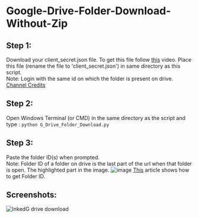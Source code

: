 #  Google-Drive-Folder-Download-Without-Zip

## Step 1:
Download your client_secret.json file. To get this file follow [this][link1] video. Place this file (rename the file to 'client_secret.json') in same directory as this script.<br />
Note: Login with the same id on which the folder is present on drive.
 [Channel Credits][link2]

[link1]: <https://www.youtube.com/watch?v=6bzzpda63H0>
[link2]: <https://www.youtube.com/channel/UCvVZ19DRSLIC2-RUOeWx8ug>

## Step 2: 
Open Windows Terminal (or CMD) in the same directory as the script and type : `python G_Drive_Folder_Download.py`

## Step 3: 
Paste the folder ID(s) when prompted. <br />
Note: Folder ID of a folder on drive is the last part of the url when that folder is open. The highlighted part in the image. 
![image](https://user-images.githubusercontent.com/71930390/184150329-346d3c6a-8762-40e3-b054-667f074dc4f5.png)
[This][link3] article shows how to get Folder ID. 

[link3]: <https://robindirksen.com/blog/where-do-i-get-google-drive-folder-id>

## Screenshots:

![InkedG drive download](https://user-images.githubusercontent.com/71930390/183724620-cea8939d-5ccb-41cf-9b37-ed9bf4b18df2.jpg)

